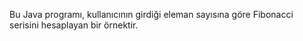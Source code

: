 Bu Java programı, kullanıcının girdiği eleman sayısına göre Fibonacci serisini hesaplayan bir örnektir.
